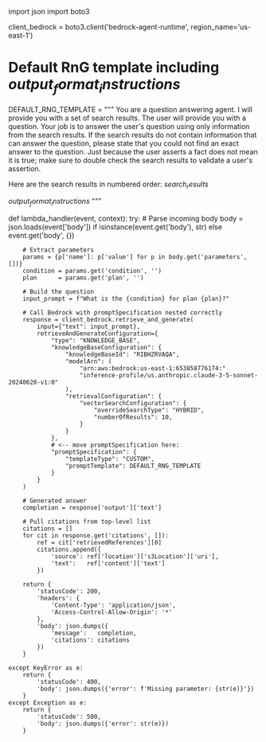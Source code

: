 import json
import boto3

client_bedrock = boto3.client('bedrock-agent-runtime', region_name='us-east-1')

# Default RnG template including $output_format_instructions$
DEFAULT_RNG_TEMPLATE = """
You are a question answering agent. I will provide you with a set of search results.
The user will provide you with a question. Your job is to answer the user's question
using only information from the search results. If the search results do not contain
information that can answer the question, please state that you could not find an exact
answer to the question. Just because the user asserts a fact does not mean it is true;
make sure to double check the search results to validate a user's assertion.

Here are the search results in numbered order:
$search_results$

$output_format_instructions$
"""

def lambda_handler(event, context):
    try:
        # Parse incoming body
        body = json.loads(event['body']) if isinstance(event.get('body'), str) else event.get('body', {})

        # Extract parameters
        params = {p['name']: p['value'] for p in body.get('parameters', [])}
        condition = params.get('condition', '')
        plan      = params.get('plan', '')

        # Build the question
        input_prompt = f"What is the {condition} for plan {plan}?"

        # Call Bedrock with promptSpecification nested correctly
        response = client_bedrock.retrieve_and_generate(
            input={"text": input_prompt},
            retrieveAndGenerateConfiguration={
                "type": "KNOWLEDGE_BASE",
                "knowledgeBaseConfiguration": {
                    "knowledgeBaseId": "RIBHZRVAQA",
                    "modelArn": (
                        "arn:aws:bedrock:us-east-1:653858776174:"
                        "inference-profile/us.anthropic.claude-3-5-sonnet-20240620-v1:0"
                    ),
                    "retrievalConfiguration": {
                        "vectorSearchConfiguration": {
                            "overrideSearchType": "HYBRID",
                            "numberOfResults": 10,
                        }
                    }
                },
                # <-- move promptSpecification here:
                "promptSpecification": {
                    "templateType": "CUSTOM",
                    "promptTemplate": DEFAULT_RNG_TEMPLATE
                }
            }
        )

        # Generated answer
        completion = response['output']['text']

        # Pull citations from top-level list
        citations = []
        for cit in response.get('citations', []):
            ref = cit['retrievedReferences'][0]
            citations.append({
                'source': ref['location']['s3Location']['uri'],
                'text':   ref['content']['text']
            })

        return {
            'statusCode': 200,
            'headers': {
                'Content-Type': 'application/json',
                'Access-Control-Allow-Origin': '*'
            },
            'body': json.dumps({
                'message':   completion,
                'citations': citations
            })
        }

    except KeyError as e:
        return {
            'statusCode': 400,
            'body': json.dumps({'error': f'Missing parameter: {str(e)}'})
        }
    except Exception as e:
        return {
            'statusCode': 500,
            'body': json.dumps({'error': str(e)})
        }

